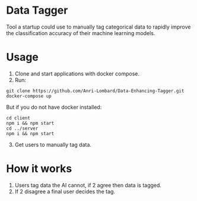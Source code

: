 # Data Tagger
Tool a startup could use to manually tag categorical data to rapidly improve the classification accuracy of their machine learning models.

# Usage
1. Clone and start applications with docker compose.
2. Run:
```
git clone https://github.com/Anri-Lombard/Data-Enhancing-Tagger.git
docker-compose up
```
But if you do not have docker installed:
```
cd client
npm i && npm start
cd ../server
npm i && npm start
```

3. Get users to manually tag data.

# How it works
1. Users tag data the AI cannot, if 2 agree then data is tagged.
2. If 2 disagree a final user decides the tag.